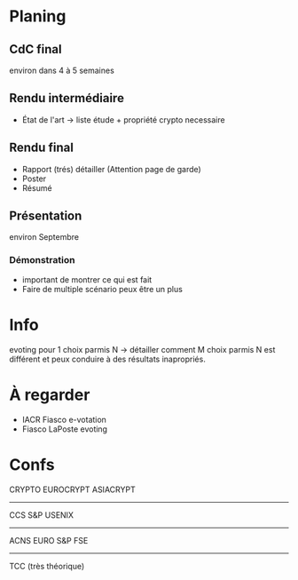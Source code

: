 # Planing
## CdC final
 environ dans 4 à 5 semaines
## Rendu intermédiaire
 - État de l'art → liste étude + propriété crypto necessaire
## Rendu final
 - Rapport (trés) détailler (Attention page de garde)
 - Poster
 - Résumé
## Présentation
  environ Septembre
### Démonstration
 - important de montrer ce qui est fait
 - Faire de multiple scénario peux être un plus


# Info
 evoting pour 1 choix parmis N → détailler comment M choix parmis N est différent et peux conduire à des résultats inapropriés.



# À regarder
 - IACR Fiasco e-votation
 - Fiasco LaPoste evoting

# Confs 
CRYPTO
EUROCRYPT
ASIACRYPT

---

CCS
S&P
USENIX

--- 

ACNS
EURO S&P
FSE

---

TCC (très théorique)
